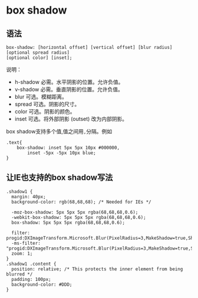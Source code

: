 # box shadow
## 语法
```
box-shadow: [horizontal offset] [vertical offset] [blur radius] 
[optional spread radius] 
[optional color] [inset];
```

说明：    
* h-shadow	必需。水平阴影的位置。允许负值。
* v-shadow	必需。垂直阴影的位置。允许负值。
* blur	可选。模糊距离。
* spread	可选。阴影的尺寸。
* color	可选。阴影的颜色。
* inset	可选。将外部阴影 (outset) 改为内部阴影。

box shadow支持多个值,值之间用`,`分隔。例如
```
.text{
	box-shadow: inset 5px 5px 10px #000000,
		inset -5px -5px 10px blue;
}
```

## 让IE也支持的box shadow写法
```
.shadow1 {
  margin: 40px;
  background-color: rgb(68,68,68); /* Needed for IEs */

  -moz-box-shadow: 5px 5px 5px rgba(68,68,68,0.6);
  -webkit-box-shadow: 5px 5px 5px rgba(68,68,68,0.6);
  box-shadow: 5px 5px 5px rgba(68,68,68,0.6);

  filter: progid:DXImageTransform.Microsoft.Blur(PixelRadius=3,MakeShadow=true,ShadowOpacity=0.30);
  -ms-filter: "progid:DXImageTransform.Microsoft.Blur(PixelRadius=3,MakeShadow=true,ShadowOpacity=0.30)";
  zoom: 1;
}
.shadow1 .content {
  position: relative; /* This protects the inner element from being blurred */
  padding: 100px;
  background-color: #DDD;
}
```
